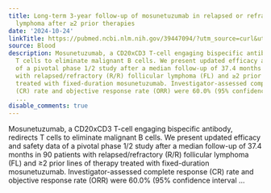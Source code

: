 ```yaml
---
title: Long-term 3-year follow-up of mosunetuzumab in relapsed or refractory follicular
  lymphoma after ≥2 prior therapies
date: '2024-10-24'
linkTitle: https://pubmed.ncbi.nlm.nih.gov/39447094/?utm_source=curl&utm_medium=rss&utm_campaign=journals&utm_content=7603509&fc=None&ff=20241025210304&v=2.18.0.post9+e462414
source: Blood
description: Mosunetuzumab, a CD20xCD3 T-cell engaging bispecific antibody, redirects
  T cells to eliminate malignant B cells. We present updated efficacy and safety data
  of a pivotal phase 1/2 study after a median follow-up of 37.4 months in 90 patients
  with relapsed/refractory (R/R) follicular lymphoma (FL) and ≥2 prior lines of therapy
  treated with fixed-duration mosunetuzumab. Investigator-assessed complete response
  (CR) rate and objective response rate (ORR) were 60.0% (95% confidence interval
  ...
disable_comments: true
---
```

Mosunetuzumab, a CD20xCD3 T-cell engaging bispecific antibody, redirects T cells to eliminate malignant B cells. We present updated efficacy and safety data of a pivotal phase 1/2 study after a median follow-up of 37.4 months in 90 patients with relapsed/refractory (R/R) follicular lymphoma (FL) and ≥2 prior lines of therapy treated with fixed-duration mosunetuzumab. Investigator-assessed complete response (CR) rate and objective response rate (ORR) were 60.0% (95% confidence interval ...